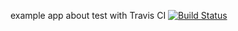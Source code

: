 example app about test with Travis CI [![Build Status](https://travis-ci.org/trungngotdt/SampleTravisCI.svg?branch=master)](https://travis-ci.org/trungngotdt/SampleTravisCI)
